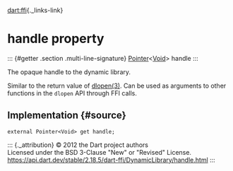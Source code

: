 [dart:ffi](../../dart-ffi/dart-ffi-library){._links-link}

handle property
===============

::: {#getter .section .multi-line-signature}
[Pointer](../pointer-class)\<[Void](../void-class)\> handle
:::

The opaque handle to the dynamic library.

Similar to the return value of
[dlopen(3)](https://man7.org/linux/man-pages/man3/dlopen.3.html). Can be
used as arguments to other functions in the `dlopen` API through FFI
calls.

Implementation {#source}
--------------

``` {.language-dart data-language="dart"}
external Pointer<Void> get handle;
```

::: {._attribution}
© 2012 the Dart project authors\
Licensed under the BSD 3-Clause \"New\" or \"Revised\" License.\
<https://api.dart.dev/stable/2.18.5/dart-ffi/DynamicLibrary/handle.html>
:::
